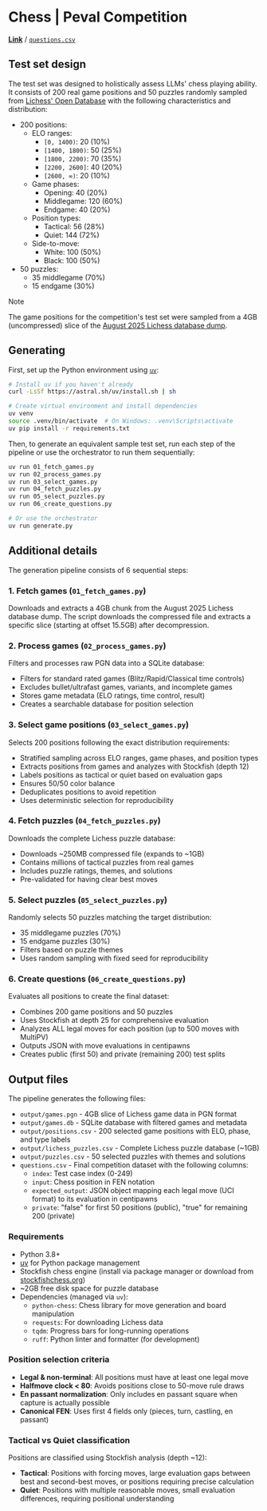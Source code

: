 # Chess | Peval Competition

[**Link**](https://peval.io/competition/chess) / [`questions.csv`](https://github.com/fiveoutofnine/peval-testsets/blob/main/chess/questions.csv)

## Test set design

The test set was designed to holistically assess LLMs' chess playing ability.
It consists of 200 real game positions and 50 puzzles randomly sampled from [Lichess' Open Database](https://database.lichess.org) with the following characteristics and distribution:

- 200 positions:
  - ELO ranges:
    - `[0, 1400)`: 20 (10%)
    - `[1400, 1800)`: 50 (25%)
    - `[1800, 2200)`: 70 (35%)
    - `[2200, 2600]`: 40 (20%)
    - `[2600, ∞)`: 20 (10%)
  - Game phases:
    - Opening: 40 (20%)
    - Middlegame: 120 (60%)
    - Endgame: 40 (20%)
  - Position types:
    - Tactical: 56 (28%)
    - Quiet: 144 (72%)
  - Side-to-move:
    - White: 100 (50%)
    - Black: 100 (50%)
- 50 puzzles:
  - 35 middlegame (70%)
  - 15 endgame (30%)

> [!NOTE]
> The game positions for the competition's test set were sampled from a 4GB (uncompressed) slice of the [August 2025 Lichess database dump](https://database.lichess.org/standard/lichess_db_standard_rated_2025-08.pgn.zst).

## Generating

First, set up the Python environment using [`uv`](https://github.com/astral-sh/uv):

```bash
# Install uv if you haven't already
curl -LsSf https://astral.sh/uv/install.sh | sh

# Create virtual environment and install dependencies
uv venv
source .venv/bin/activate  # On Windows: .venv\Scripts\activate
uv pip install -r requirements.txt
```

Then, to generate an equivalent sample test set, run each step of the pipeline or use the orchestrator to run them sequentially:

```bash
uv run 01_fetch_games.py
uv run 02_process_games.py
uv run 03_select_games.py
uv run 04_fetch_puzzles.py
uv run 05_select_puzzles.py
uv run 06_create_questions.py

# Or use the orchestrator
uv run generate.py
```

## Additional details

The generation pipeline consists of 6 sequential steps:

### 1. Fetch games (`01_fetch_games.py`)

Downloads and extracts a 4GB chunk from the August 2025 Lichess database dump. The script downloads the compressed file and extracts a specific slice (starting at offset 15.5GB) after decompression.

### 2. Process games (`02_process_games.py`)

Filters and processes raw PGN data into a SQLite database:

- Filters for standard rated games (Blitz/Rapid/Classical time controls)
- Excludes bullet/ultrafast games, variants, and incomplete games
- Stores game metadata (ELO ratings, time control, result)
- Creates a searchable database for position selection

### 3. Select game positions (`03_select_games.py`)

Selects 200 positions following the exact distribution requirements:

- Stratified sampling across ELO ranges, game phases, and position types
- Extracts positions from games and analyzes with Stockfish (depth 12)
- Labels positions as tactical or quiet based on evaluation gaps
- Ensures 50/50 color balance
- Deduplicates positions to avoid repetition
- Uses deterministic selection for reproducibility

### 4. Fetch puzzles (`04_fetch_puzzles.py`)

Downloads the complete Lichess puzzle database:

- Downloads ~250MB compressed file (expands to ~1GB)
- Contains millions of tactical puzzles from real games
- Includes puzzle ratings, themes, and solutions
- Pre-validated for having clear best moves

### 5. Select puzzles (`05_select_puzzles.py`)

Randomly selects 50 puzzles matching the target distribution:

- 35 middlegame puzzles (70%)
- 15 endgame puzzles (30%)
- Filters based on puzzle themes
- Uses random sampling with fixed seed for reproducibility

### 6. Create questions (`06_create_questions.py`)

Evaluates all positions to create the final dataset:

- Combines 200 game positions and 50 puzzles
- Uses Stockfish at depth 25 for comprehensive evaluation
- Analyzes ALL legal moves for each position (up to 500 moves with MultiPV)
- Outputs JSON with move evaluations in centipawns
- Creates public (first 50) and private (remaining 200) test splits

## Output files

The pipeline generates the following files:

- `output/games.pgn` - 4GB slice of Lichess game data in PGN format
- `output/games.db` - SQLite database with filtered games and metadata
- `output/positions.csv` - 200 selected game positions with ELO, phase, and type labels
- `output/lichess_puzzles.csv` - Complete Lichess puzzle database (~1GB)
- `output/puzzles.csv` - 50 selected puzzles with themes and solutions
- `questions.csv` - Final competition dataset with the following columns:
  - `index`: Test case index (0-249)
  - `input`: Chess position in FEN notation
  - `expected_output`: JSON object mapping each legal move (UCI format) to its evaluation in centipawns
  - `private`: "false" for first 50 positions (public), "true" for remaining 200 (private)

### Requirements

- Python 3.8+
- [uv](https://github.com/astral-sh/uv) for Python package management
- Stockfish chess engine (install via package manager or download from [stockfishchess.org](https://stockfishchess.org))
- ~2GB free disk space for puzzle database
- Dependencies (managed via `uv`):
  - `python-chess`: Chess library for move generation and board manipulation
  - `requests`: For downloading Lichess data
  - `tqdm`: Progress bars for long-running operations
  - `ruff`: Python linter and formatter (for development)

### Position selection criteria

- **Legal & non-terminal**: All positions must have at least one legal move
- **Halfmove clock < 80**: Avoids positions close to 50-move rule draws
- **En passant normalization**: Only includes en passant square when capture is actually possible
- **Canonical FEN**: Uses first 4 fields only (pieces, turn, castling, en passant)

### Tactical vs Quiet classification

Positions are classified using Stockfish analysis (depth ~12):

- **Tactical**: Positions with forcing moves, large evaluation gaps between best and second-best moves, or positions requiring precise calculation
- **Quiet**: Positions with multiple reasonable moves, small evaluation differences, requiring positional understanding
